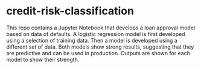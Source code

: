 # credit-risk-classification

This repo contains a Jupyter Notebook that develops a loan approval model based on data of defaults. A logistic regression model is first developed using a selection of training data. Then a model is developed using a different set of data. Both models show strong results, suggesting that they are predictive and can be used in production. Outputs are shown for each model to show their strength.
